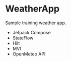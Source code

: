 # WeatherApp

Sample training weather app. 

- Jetpack Compose
- StateFlow
- Hilt
- MVI
- OpenMeteo API
